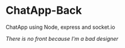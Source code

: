 ﻿# ChatApp-Back

ChatApp using Node, express and socket.io

*There is no front because I'm a bad designer*
